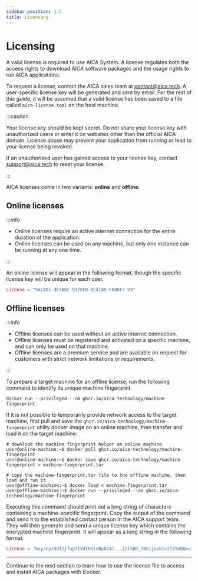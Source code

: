 ```yaml
---
sidebar_position: 1.5
title: Licensing
---
```


# Licensing

A valid license is required to use AICA System. A license regulates both the access rights to download AICA software
packages and the usage rights to run AICA applications.

To request a license, contact the AICA sales team at contact@aica.tech. A user-specific license key will be generated
and sent by email. For the rest of this guide, it will be assumed that a valid license has been saved to a file called
`aica-license.toml` on the host machine.

:::caution

Your license key should be kept secret. Do not share your license key with unauthorized users or enter it on websites
other than the official AICA domain. License abuse may prevent your application from running or lead to your license
being revoked.

If an unauthorized user has gained access to your license key, contact support@aica.tech to reset your license.

:::

AICA licenses come in two variants: **online** and **offline**.

## Online licenses

:::info

- Online licenses require an active internet connection for the entire duration of the application.
- Online licenses can be used on any machine, but only one instance can be running at any one time.

:::

An online license will appear in the following format, though the specific license key will be unique for each user.

```toml title="aica-license.toml"
License = "5614D1-3E7A6C-932DEB-8C4189-F6B0F2-V3"
```

## Offline licenses

:::info

- Offline licenses can be used without an active internet connection.
- Offline licenses must be registered and activated on a specific machine, and can only be used on that machine.
- Offline licenses are a premium service and are available on request for customers with strict network limitations or
  requirements.

:::

To prepare a target machine for an offline license, run the following command to identify its unique machine
fingerprint.

```shell
docker run --privileged --rm ghcr.io/aica-technology/machine-fingerprint
```

If it is not possible to temporarily provide network access to the target machine, first pull and save
the `ghcr.io/aica-technology/machine-fingerprint` utility docker image on an online machine, then transfer and load it
on the target machine:

```shell
# download the machine fingerprint helper an online machine
user@online-machine:~$ docker pull ghcr.io/aica-technology/machine-fingerprint
user@online-machine:~$ docker save ghcr.io/aica-technology/machine-fingerprint > machine-fingerprint.tar

# copy the machine-fingerprint.tar file to the offline machine, then load and run it
user@offline-machine:~$ docker load < machine-fingerprint.tar
user@offline-machine:~$ docker run --privileged --rm ghcr.io/aica-technology/machine-fingerprint
```

Executing this command should print out a long string of characters containing a machine-specific fingerprint. Copy the
output of the command and send it to the established contact person in the AICA support team. They will then generate
and send a unique license key which contains the encrypted machine fingerprint. It will appear as a long string in the
following format:

```toml title="aica-license.toml"
License = "key/eyJ9df2jfap7IVdIHnlnNpb24[...]alSBR_tBSIjavblcziV5nBQ=="
```

---

Continue to the next section to learn how to use the license file to access and install AICA packages with Docker.
